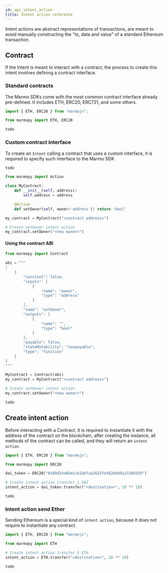 ```yaml
---
id: api_intent_action
title: Intent action reference
---
```


Intent actions are abstract representations of transactions, are meant to avoid manually constructing the "to, data and value" of a standard Ethereum transaction.

## Contract

If the Intent is meant to interact with a contract, the process to create this intent involves defining a contract interface. 

### Standard contracts

The Marmo SDKs come with the most common contract interface already pre-defined. It includes ETH, ERC20, ERC721, and some others.

<!--DOCUSAURUS_CODE_TABS-->
<!--JavaScript-->
```js
import { ETH, ERC20 } from "marmojs";
```
<!--Python-->
```python
from marmopy import ETH, ERC20
```
<!--Java-->
```java
todo
```
<!--END_DOCUSAURUS_CODE_TABS-->

### Custom contract interface

To create an `Intent` calling a contract that uses a custom interface, it is required to specify such interface to the Marmo SDK

<!--DOCUSAURUS_CODE_TABS-->
<!--JavaScript-->
```js
todo
```
<!--Python-->
```python
from marmopy import Action

class MyContract:
    def __init__(self, address):
        self.address = address

    @Action
    def setOwner(self, owner='address'): return 'bool'

my_contract = MyContract("<contract address>")

# Create setOwner intent action
my_contract.setOwner("<new owner>")
```

#### Using the contract ABI

```python
from marmopy import Contract

abi = """
[
	{
		"constant": false,
		"inputs": [
			{
				"name": "owner",
				"type": "address"
			}
		],
		"name": "setOwner",
		"outputs": [
			{
				"name": "",
				"type": "bool"
			}
		],
		"payable": false,
		"stateMutability": "nonpayable",
		"type": "function"
	}
]
"""

MyContract = Contract(abi)
my_contract = MyContract("<contract address>")

# Create setOwner intent action
my_contract.setOwner("<new owner>")
```
<!--Java-->
```java
todo
```
<!--END_DOCUSAURUS_CODE_TABS-->

## Create intent action

Before interacting with a Contract, it is required to instantiate it with the address of the contract on the blockchain, after creating the instance, all methods of the contract can be called, and they will return an `intent action`.

<!--DOCUSAURUS_CODE_TABS-->
<!--JavaScript-->
```js
import { ETH, ERC20 } from "marmojs";
```
<!--Python-->
```python
from marmopy import ERC20

dai_token = ERC20("0x89d24a6b4ccb1b6faa2625fe562bdd9a23260359")

# Create intent action transfer 1 DAI
intent_action = dai_token.transfer("<destination>", 10 ** 18)
```
<!--Java-->
```java
todo
```
<!--END_DOCUSAURUS_CODE_TABS-->

### Intent action send Ether

Sending Ethereum is a special kind of `intent action`, because it does not require to instantiate any contract.

<!--DOCUSAURUS_CODE_TABS-->
<!--JavaScript-->
```js
import { ETH, ERC20 } from "marmojs";
```
<!--Python-->
```python
from marmopy import ETH

# Create intent action transfer 5 ETH
intent_action = ETH.transfer("<destination>", 10 ** 18)
```
<!--Java-->
```java
todo
```
<!--END_DOCUSAURUS_CODE_TABS-->
